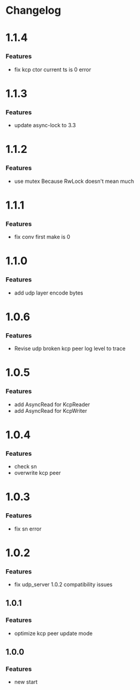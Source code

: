 # Changelog

# 1.1.4
### Features
* fix kcp ctor current ts is 0 error

# 1.1.3
### Features
* update async-lock to 3.3

# 1.1.2
### Features
* use mutex Because RwLock doesn't mean much

# 1.1.1
### Features
* fix conv first make is 0

# 1.1.0
### Features
* add udp layer encode bytes

# 1.0.6
### Features
* Revise udp broken kcp peer log level to trace

# 1.0.5
### Features
* add AsyncRead for KcpReader
* add AsyncRead for KcpWriter

# 1.0.4
### Features
* check sn
* overwrite kcp peer

# 1.0.3
### Features
* fix sn error

# 1.0.2
### Features
* fix udp_server 1.0.2 compatibility issues

## 1.0.1
### Features
* optimize kcp peer update mode

## 1.0.0
### Features  
* new start

